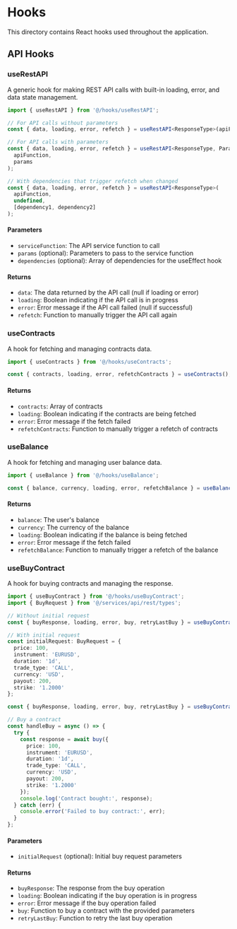 # Hooks

This directory contains React hooks used throughout the application.

## API Hooks

### useRestAPI

A generic hook for making REST API calls with built-in loading, error, and data state management.

```typescript
import { useRestAPI } from '@/hooks/useRestAPI';

// For API calls without parameters
const { data, loading, error, refetch } = useRestAPI<ResponseType>(apiFunction);

// For API calls with parameters
const { data, loading, error, refetch } = useRestAPI<ResponseType, ParamsType>(
  apiFunction,
  params
);

// With dependencies that trigger refetch when changed
const { data, loading, error, refetch } = useRestAPI<ResponseType>(
  apiFunction,
  undefined,
  [dependency1, dependency2]
);
```

#### Parameters

- `serviceFunction`: The API service function to call
- `params` (optional): Parameters to pass to the service function
- `dependencies` (optional): Array of dependencies for the useEffect hook

#### Returns

- `data`: The data returned by the API call (null if loading or error)
- `loading`: Boolean indicating if the API call is in progress
- `error`: Error message if the API call failed (null if successful)
- `refetch`: Function to manually trigger the API call again

### useContracts

A hook for fetching and managing contracts data.

```typescript
import { useContracts } from '@/hooks/useContracts';

const { contracts, loading, error, refetchContracts } = useContracts();
```

#### Returns

- `contracts`: Array of contracts
- `loading`: Boolean indicating if the contracts are being fetched
- `error`: Error message if the fetch failed
- `refetchContracts`: Function to manually trigger a refetch of contracts

### useBalance

A hook for fetching and managing user balance data.

```typescript
import { useBalance } from '@/hooks/useBalance';

const { balance, currency, loading, error, refetchBalance } = useBalance();
```

#### Returns

- `balance`: The user's balance
- `currency`: The currency of the balance
- `loading`: Boolean indicating if the balance is being fetched
- `error`: Error message if the fetch failed
- `refetchBalance`: Function to manually trigger a refetch of the balance

### useBuyContract

A hook for buying contracts and managing the response.

```typescript
import { useBuyContract } from '@/hooks/useBuyContract';
import { BuyRequest } from '@/services/api/rest/types';

// Without initial request
const { buyResponse, loading, error, buy, retryLastBuy } = useBuyContract();

// With initial request
const initialRequest: BuyRequest = {
  price: 100,
  instrument: 'EURUSD',
  duration: '1d',
  trade_type: 'CALL',
  currency: 'USD',
  payout: 200,
  strike: '1.2000'
};

const { buyResponse, loading, error, buy, retryLastBuy } = useBuyContract(initialRequest);

// Buy a contract
const handleBuy = async () => {
  try {
    const response = await buy({
      price: 100,
      instrument: 'EURUSD',
      duration: '1d',
      trade_type: 'CALL',
      currency: 'USD',
      payout: 200,
      strike: '1.2000'
    });
    console.log('Contract bought:', response);
  } catch (err) {
    console.error('Failed to buy contract:', err);
  }
};
```

#### Parameters

- `initialRequest` (optional): Initial buy request parameters

#### Returns

- `buyResponse`: The response from the buy operation
- `loading`: Boolean indicating if the buy operation is in progress
- `error`: Error message if the buy operation failed
- `buy`: Function to buy a contract with the provided parameters
- `retryLastBuy`: Function to retry the last buy operation
